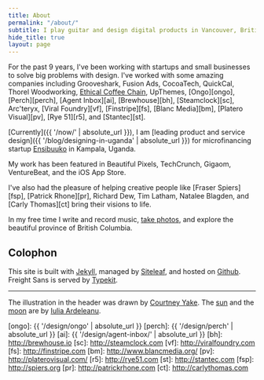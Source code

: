 ```yaml
---
title: About
permalink: "/about/"
subtitle: I play guitar and design digital products in Vancouver, British Columbia.
hide_title: true
layout: page
---
```


For the past 9 years, I've been working with startups and small businesses to solve big problems with design. I've worked with some amazing companies including Grooveshark, Fusion Ads, CocoaTech, QuickCal, Thorel Woodworking, [Ethical Coffee Chain][ecc], UpThemes, [Ongo][ongo], [Perch][perch], [Agent Inbox][ai], [Brewhouse][bh], [Steamclock][sc], Arc'teryx, [Viral Foundry][vf], [Finstripe][fs], [Blanc Media][bm], [Platero Visual][pv], [Rye 51][r5], and [Stantec][st]. 

[Currently]({{ '/now/' | absolute_url }}), I am [leading product and service design]({{ '/blog/designing-in-uganda' | absolute_url }}) for microfinancing startup [Ensibuuko](http://ensibuuko.com) in Kampala, Uganda.

My work has been featured in Beautiful Pixels, TechCrunch, Gigaom, VentureBeat, and the iOS App Store. 

I've also had the pleasure of helping creative people like [Fraser Spiers][fsp], [Patrick Rhone][pr], Richard Dew, Tim Latham, Natalee Blagden, and [Carly Thomas][ct] bring their visions to life.

In my free time I write and record music, [take photos](http://instagram.com/patdryburgh), and explore the beautiful province of British Columbia.

## Colophon

This site is built with [Jekyll](https://jekyllrb.com), managed by [Siteleaf](http://siteleaf.com), and hosted on [Github](https://pages.github.com). Freight Sans is served by [Typekit](http://typekit.com).

---

The illustration in the header was drawn by [Courtney Yake][cy]. The [sun][sun] and the [moon][moon] are by [Iulia Ardeleanu][ia].

[cy]: https://twitter.com/courtneymake
[moon]: https://thenounproject.com/iuliaardeleanu/collection/weather/?oq=weather&cidx=71&i=680142
[sun]: httpshttps://thenounproject.com/iuliaardeleanu/collection/weather/?oq=weather&cidx=71&i=675989
[ia]: https://thenounproject.com/iuliaardeleanu
[ecc]: http://ethicalcoffee.co
[ongo]: {{ '/design/ongo' | absolute_url }}
[perch]: {{ '/design/perch' | absolute_url }}
[ai]: {{ '/design/agent-inbox/' | absolute_url }}
[bh]: http://brewhouse.io
[sc]: http://steamclock.com
[vf]: http://viralfoundry.com
[fs]: http://finstripe.com
[bm]: http://www.blancmedia.org/
[pv]: http://platerovisual.com/
[r5]: http://rye51.com
[st]: http://stantec.com
[fsp]: http://spiers.org
[pr]: http://patrickrhone.com
[ct]: http://carlythomas.com